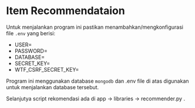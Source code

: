 # Item Recommendataion

Untuk menjalankan program ini pastikan menambahkan/mengkonfigurasi file `.env` yang berisi:
- USER=<username>
- PASSWORD=<pasword>
- DATABASE=<database>
- SECRET_KEY=<secret key>
- WTF_CSRF_SECRET_KEY=<csrf secret key>

Program ini menggunakan database `mongodb` dan .env file di atas digunakan untuk menjalankan database tersebut.

Selanjutya script rekomendasi ada di app -> libraries -> recommender.py .